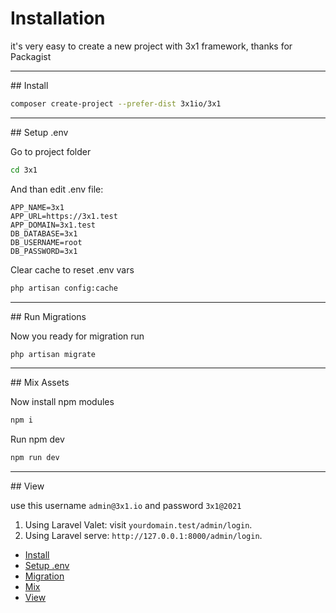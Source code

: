 # Installation
it's very easy to create a new project with 3x1 framework, thanks for Packagist <i class="fa fa-heart text-danger"></i>
<hr>

<a name="install">
## Install
</a>

```bash
composer create-project --prefer-dist 3x1io/3x1
```

<hr>

<a name="env">
## Setup .env
</a>

Go to project folder
```bash
cd 3x1
```
And than edit .env file:

```dotenv
APP_NAME=3x1
APP_URL=https://3x1.test
APP_DOMAIN=3x1.test
DB_DATABASE=3x1
DB_USERNAME=root
DB_PASSWORD=3x1
```

Clear cache to reset .env vars

```bash
php artisan config:cache
```

<hr>

<a name="migration">
## Run Migrations
</a>

Now you ready for migration run

```bash
php artisan migrate
```

<hr>

<a name="mix">
## Mix Assets
</a>

Now install npm modules
```bash
npm i
```

Run npm dev
```bash
npm run dev
```
<hr>

<a name="admin">
## View
</a>

use this username `admin@3x1.io` and password `3x1@2021`

1. Using Laravel Valet: visit `yourdomain.test/admin/login`.
2. Using Laravel serve: `http://127.0.0.1:8000/admin/login`.

- [Install](#install)
- [Setup .env](#env)
- [Migration](#migration)
- [Mix](#mix)
- [View](#admin)

